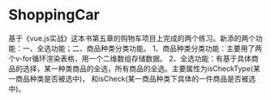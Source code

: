 # ShoppingCar
基于《vue.js实战》这本书第五章的购物车项目上完成的两个练习。新添的两个功能：一、全选功能；二、商品种类分类功能。
1、商品种类分类功能：主要用了两个v-for循环渲染表格，用一个二维数组存储数据。
2、全选功能：有基于具体商品的选择，某一种类商品的全选，所有商品的全选。主要属性为isCheckType(某一商品种类是否被选中)，
   和isCheck(某一商品种类下具体的一件商品是否被选中)。
